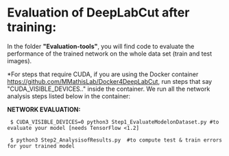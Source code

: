 # Evaluation of DeepLabCut after training:

In the folder **"Evaluation-tools"**, you will find code to evaluate the performance of the trained network on the whole data set (train and test images).

*For steps that require CUDA, if you are using the Docker container https://github.com/MMathisLab/Docker4DeepLabCut, run steps that say "CUDA_VISIBLE_DEVICES.." inside the container. We run all the network analysis steps listed below in the container:

**NETWORK EVALUATION:** 

     $ CUDA_VISIBLE_DEVICES=0 python3 Step1_EvaluateModelonDataset.py #to evaluate your model [needs TensorFlow <1.2]

     $ python3 Step2_AnalysisofResults.py  #to compute test & train errors for your trained model 

